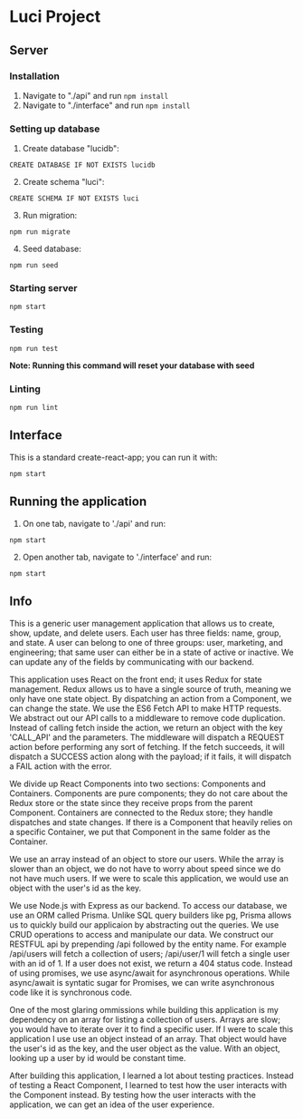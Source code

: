 # Luci Project

## Server

### Installation

1. Navigate to "./api" and run `npm install`
2. Navigate to "./interface" and run `npm install`

### Setting up database

1. Create database "lucidb":

  `CREATE DATABASE IF NOT EXISTS lucidb`

2. Create schema "luci":

  `CREATE SCHEMA IF NOT EXISTS luci`

3. Run migration:

  `npm run migrate`

4. Seed database:

  `npm run seed`

### Starting server

`npm start`

### Testing

`npm run test`

**Note: Running this command will reset your database with seed**

### Linting

`npm run lint`

## Interface

This is a standard create-react-app; you can run it with:

`npm start`

## Running the application

1. On one tab, navigate to './api' and run:

  `npm start`

2. Open another tab, navigate to './interface' and run:

  `npm start`

## Info

This is a generic user management application that allows us to create, show, update, and delete users. Each user has three fields: name, group, and state. A user can belong to one of three groups: user, marketing, and engineering; that same user can either be in a state of active or inactive. We can update any of the fields by communicating with our backend.

This application uses React on the front end; it uses Redux for state management. Redux allows us to have a single source of truth, meaning we only have one state object. By dispatching an action from a Component, we can change the state. We use the ES6 Fetch API to make HTTP requests.
We abstract out our API calls to a middleware to remove code duplication. Instead of calling fetch inside the action, we return an object with the key 'CALL_API' and the parameters. The middleware will dispatch a REQUEST action before performing any sort of fetching. If the fetch succeeds, it will dispatch a SUCCESS action along with the payload; if it fails, it will dispatch a FAIL action with the error.

We divide up React Components into two sections: Components and Containers. Components are pure components; they do not care about the Redux store or the state since they receive props from the parent Component. Containers are connected to the Redux store; they handle dispatches and state changes. If there is a Component that heavily relies on a specific Container, we put that Component in the same folder as the Container.

We use an array instead of an object to store our users. While the array is slower than an object, we do not have to worry about speed since we do not have much users. If we were to scale this application, we would use an object with the user's id as the key.

We use Node.js with Express as our backend. To access our database, we use an ORM called Prisma. Unlike SQL query builders like pg, Prisma allows us to quickly build our applicaion by abstracting out the queries. We use CRUD operations to access and manipulate our data. We construct our RESTFUL api by prepending /api followed by the entity name. For example /api/users will fetch a collection of users; /api/user/1 will fetch a single user with an id of 1. If a user does not exist, we return a 404 status code.
Instead of using promises, we use async/await for asynchronous operations. While async/await is syntatic sugar for Promises, we can write asynchronous code like it is synchronous code.

One of the most glaring ommissions while building this application is my dependency on an array for listing a collection of users. Arrays are slow; you would have to iterate over it to find a specific user. If I were to scale this application I use use an object instead of an array. That object would have the user's id as the key, and the user object as the value. With an object, looking up a user by id would be constant time.

After building this application, I learned a lot about testing practices. Instead of testing a React Component, I learned to test how the user interacts with the Component instead. By testing how the user interacts with the application, we can get an idea of the user experience.

